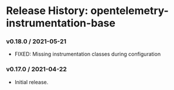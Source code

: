 # Release History: opentelemetry-instrumentation-base

### v0.18.0 / 2021-05-21

* FIXED: Missing instrumentation classes during configuration 

### v0.17.0 / 2021-04-22

* Initial release.
